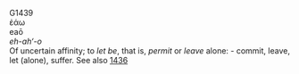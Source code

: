 G1439  
ἐάω  
eaō  
*eh-ah‘-o*  
Of uncertain affinity; to *let* *be*, that is, *permit* or *leave*
alone: - commit, leave, let (alone), suffer. See also [1436](g1436)  
